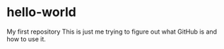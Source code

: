 # hello-world
My first repository
This is just me trying to figure out what GitHub is and how to use it.
